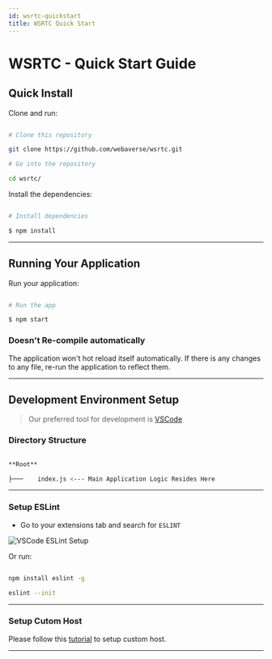 ```yaml
---
id: wsrtc-quickstart
title: WSRTC Quick Start
---
```


# WSRTC - Quick Start Guide

## Quick Install

Clone and run:


```bash

# Clone this repository

git clone https://github.com/webaverse/wsrtc.git

# Go into the repository

cd wsrtc/

```
Install the dependencies:

```bash

# Install dependencies

$ npm install

```

---


## Running Your Application


Run your application:

```bash

# Run the app

$ npm start

```


### Doesn't Re-compile automatically

The application won't hot reload itself automatically. If there is any changes to any file, re-run the application to reflect them.

---

## Development Environment Setup

  
> Our preferred tool for development is [VSCode](https://code.visualstudio.com/download)
  
### Directory Structure

```bash

**Root**

├───	index.js <--- Main Application Logic Resides Here

```

---

### Setup ESLint


* Go to your extensions tab and search for `ESLINT`
  
![VSCode ESLint Setup](https://res.cloudinary.com/practicaldev/image/fetch/s--gWL807Xl--/c_limit,f_auto,fl_progressive,q_auto,w_880/https://thepracticaldev.s3.amazonaws.com/i/9rmkgbk7nio6ravjm0rx.PNG)

Or run:

```bash

npm install eslint -g

eslint --init

```

---

### Setup Cutom Host

Please follow this [tutorial](../setup-custom-host) to setup custom host.

---

